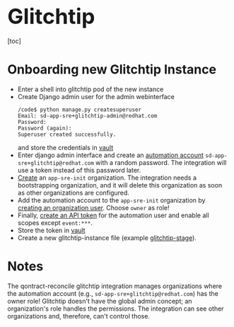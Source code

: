 <font size=24> Glitchtip </font>
---

[toc]

# Onboarding new Glitchtip Instance

* Enter a shell into glitchtip pod of the new instance
* Create Django admin user for the admin webinterface
  ```shell
  /code$ python manage.py createsuperuser
  Email: sd-app-sre+glitchtip-admin@redhat.com
  Password:
  Password (again):
  Superuser created successfully.
  ```
  and store the credentials in [vault](https://vault.devshift.net/ui/vault/secrets/app-sre/show/creds/glitchtip-stage/admin)
* Enter django admin interface and create an [automation account](https://glitchtip.stage.devshift.net/admin/users/user/add/) `sd-app-sre+glitchtip@redhat.com` with a random password. The integration will use a token instead of this password later.
* [Create](https://glitchtip.stage.devshift.net/admin/organizations_ext/organization/add/) an `app-sre-init` organization. The integration needs a bootstrapping organization, and it will delete this organization as soon as other organizations are configured.
* Add the automation account to the `app-sre-init` organization by [creating an organization user](https://glitchtip.stage.devshift.net/admin/organizations_ext/organizationuser/add/). Choose `owner` as role!
* Finally, [create an API token](https://glitchtip.stage.devshift.net/admin/api_tokens/apitoken/add/) for the automation user and enable all scopes except `event:***`.
* Store the token in [vault](https://vault.devshift.net/)
* Create a new glitchtip-instance file (example [glitchtip-stage](data/dependencies/glitchtip/glitchtip-stage.yml)).

# Notes

The qontract-reconcile glitchtip integration manages organizations where the automation account (e.g., `sd-app-sre+glitchtip@redhat.com`) has the owner role! Glitchtip doesn't have the global admin concept; an organization's role handles the permissions. The integration can see other organizations and, therefore, can't control those.
